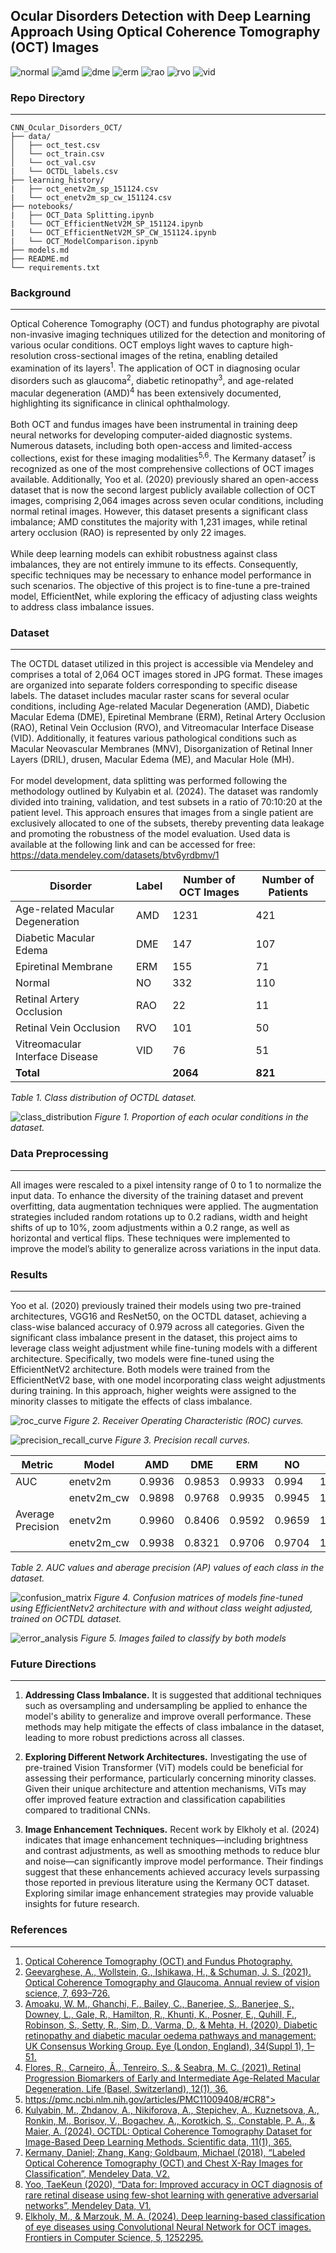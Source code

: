 ## Ocular Disorders Detection with Deep Learning Approach Using Optical Coherence Tomography (OCT) Images

![normal](assets/images/OCT_NO.png)
![amd](assets/images/OCT_AMD.png)
![dme](assets/images/OCT_DME.png)
![erm](assets/images/OCT_ERM.png)
![rao](assets/images/OCT_RAO.png)
![rvo](assets/images/OCT_RVO.png)
![vid](assets/images/OCT_VID.png)

### Repo Directory
---

```
CNN_Ocular_Disorders_OCT/
├── data/
│   ├── oct_test.csv
│   └── oct_train.csv
│   └── oct_val.csv
|   └── OCTDL_labels.csv
├── learning_history/
|   ├── oct_enetv2m_sp_151124.csv
|   └── oct_enetv2m_sp_cw_151124.csv
├── notebooks/
|   ├── OCT_Data Splitting.ipynb
|   └── OCT_EfficientNetV2M_SP_151124.ipynb
|   └── OCT_EfficientNetV2M_SP_CW_151124.ipynb
|   └── OCT_ModelComparison.ipynb
├── models.md
├── README.md
└── requirements.txt
```

### Background
---

<p>
Optical Coherence Tomography (OCT) and fundus photography are pivotal non-invasive imaging techniques utilized for the detection and monitoring of various ocular conditions. OCT employs light waves to capture high-resolution cross-sectional images of the retina, enabling detailed examination of its layers<sup>1</sup>. The application of OCT in diagnosing ocular disorders such as glaucoma<sup>2</sup>, diabetic retinopathy<sup>3</sup>, and age-related macular degeneration (AMD)<sup>4</sup> has been extensively documented, highlighting its significance in clinical ophthalmology.
<br>
<br>
Both OCT and fundus images have been instrumental in training deep neural networks for developing computer-aided diagnostic systems. Numerous datasets, including both open-access and limited-access collections, exist for these imaging modalities<sup>5,6</sup>. The Kermany dataset<sup>7</sup> is recognized as one of the most comprehensive collections of OCT images available. Additionally, Yoo et al. (2020) previously shared an open-access dataset that is now the second largest publicly available collection of OCT images, comprising 2,064 images across seven ocular conditions, including normal retinal images. However, this dataset presents a significant class imbalance; AMD constitutes the majority with 1,231 images, while retinal artery occlusion (RAO) is represented by only 22 images.
<br>
<br>
While deep learning models can exhibit robustness against class imbalances, they are not entirely immune to its effects. Consequently, specific techniques may be necessary to enhance model performance in such scenarios. The objective of this project is to fine-tune a pre-trained model, EfficientNet, while exploring the efficacy of adjusting class weights to address class imbalance issues.
</p>


### Dataset
--- 

<p>
The OCTDL dataset utilized in this project is accessible via Mendeley and comprises a total of 2,064 OCT images stored in JPG format. These images are organized into separate folders corresponding to specific disease labels. The dataset includes macular raster scans for several ocular conditions, including Age-related Macular Degeneration (AMD), Diabetic Macular Edema (DME), Epiretinal Membrane (ERM), Retinal Artery Occlusion (RAO), Retinal Vein Occlusion (RVO), and Vitreomacular Interface Disease (VID). Additionally, it features various pathological conditions such as Macular Neovascular Membranes (MNV), Disorganization of Retinal Inner Layers (DRIL), drusen, Macular Edema (ME), and Macular Hole (MH).
<br>
<br>
For model development, data splitting was performed following the methodology outlined by Kulyabin et al. (2024). The dataset was randomly divided into training, validation, and test subsets in a ratio of 70:10:20 at the patient level. This approach ensures that images from a single patient are exclusively allocated to one of the subsets, thereby preventing data leakage and promoting the robustness of the model evaluation. Used data is available at the following link and can be accessed for free: <a href="https://data.mendeley.com/datasets/btv6yrdbmv/1">https://data.mendeley.com/datasets/btv6yrdbmv/1</a>

| Disorder                             | Label | Number of OCT Images | Number of Patients |
|--------------------------------------|-------|----------------------|--------------------|
| Age-related Macular Degeneration     | AMD   | 1231                 | 421                |
| Diabetic Macular Edema               | DME   | 147                  | 107                |
| Epiretinal Membrane                  | ERM   | 155                  | 71                 |
| Normal                               | NO    | 332                  | 110                |
| Retinal Artery Occlusion             | RAO   | 22                   | 11                 |
| Retinal Vein Occlusion               | RVO   | 101                  | 50                 |
| Vitreomacular Interface Disease      | VID   | 76                   | 51                 |
| **Total**                            |       | **2064**             | **821**            |
<i>Table 1. Class distribution of OCTDL dataset.</i>


![class_distribution](assets/images/OCT_class_dist.png)
<i>Figure 1. Proportion of each ocular conditions in the dataset.</i>

</p>

### Data Preprocessing
---

<p>
All images were rescaled to a pixel intensity range of 0 to 1 to normalize the input data. To enhance the diversity of the training dataset and prevent overfitting, data augmentation techniques were applied. The augmentation strategies included random rotations up to 0.2 radians, width and height shifts of up to 10%, zoom adjustments within a 0.2 range, as well as horizontal and vertical flips. These techniques were implemented to improve the model’s ability to generalize across variations in the input data.
</p>


### Results
---

<p>
Yoo et al. (2020) previously trained their models using two pre-trained architectures, VGG16 and ResNet50, on the OCTDL dataset, achieving a class-wise balanced accuracy of 0.979 across all categories. Given the significant class imbalance present in the dataset, this project aims to leverage class weight adjustment while fine-tuning models with a different architecture. Specifically, two models were fine-tuned using the EfficientNetV2 architecture. Both models were trained from the EfficientNetV2 base, with one model incorporating class weight adjustments during training. In this approach, higher weights were assigned to the minority classes to mitigate the effects of class imbalance.
</p>

![roc_curve](assets/images/roc_curve.png)
<i>Figure 2. Receiver Operating Characteristic (ROC) curves.</i>

![precision_recall_curve](assets/images/precision_recall_curve.png)
<i>Figure 3. Precision recall curves.</i>

| Metric            | Model       | AMD   | DME   | ERM   | NO    | RAO    | RVO   | VID   |
|-------------------|-------------|-------|-------|-------|-------|--------|-------|-------|
| AUC               | enetv2m     | 0.9936| 0.9853| 0.9933| 0.994 | 1.0000 | 0.9711| 1.0000|
|                   | enetv2m_cw  | 0.9898| 0.9768| 0.9935| 0.9945| 1.0000 | 0.9561| 0.9997|
| Average Precision | enetv2m     | 0.9960| 0.8406| 0.9592| 0.9659| 1.0000 | 0.7337| 1.0000|
|                   | enetv2m_cw  | 0.9938| 0.8321| 0.9706| 0.9704| 1.0000 | 0.6928| 0.9931|

<i>Table 2. AUC values and aberage precision (AP) values of each class in the dataset.</i>

![confusion_matrix](assets/images/confusion_matrix.png)
<i>Figure 4. Confusion matrices of models fine-tuned using EfficientNetv2 architecture with and without class weight adjusted, trained on OCTDL dataset.</i>

![error_analysis](assets/images/error_analysis.png)
<i>Figure 5. Images failed to classify by both models</i>

### Future Directions
---

1. **Addressing Class Imbalance.** It is suggested that additional techniques such as oversampling and undersampling be applied to enhance the model's ability to generalize and improve overall performance. These methods may help mitigate the effects of class imbalance in the dataset, leading to more robust predictions across all classes.

2. **Exploring Different Network Architectures.** Investigating the use of pre-trained Vision Transformer (ViT) models could be beneficial for assessing their performance, particularly concerning minority classes. Given their unique architecture and attention mechanisms, ViTs may offer improved feature extraction and classification capabilities compared to traditional CNNs.

3. **Image Enhancement Techniques.** Recent work by Elkholy et al. (2024) indicates that image enhancement techniques—including brightness and contrast adjustments, as well as smoothing methods to reduce blur and noise—can significantly improve model performance. Their findings suggest that these enhancements achieved accuracy levels surpassing those reported in previous literature using the Kermany OCT dataset. Exploring similar image enhancement strategies may provide valuable insights for future research.



### References
---

1. [Optical Coherence Tomography (OCT) and Fundus Photography.](https://www.oscarwylee.com.au/glasses/eye/oct-fundus-test?srsltid=AfmBOoqtsC5Dn1sNvNc88jzjnj21SL3oKIPKYHzEMbCqiddTlfRNFmLx)
2. [Geevarghese, A., Wollstein, G., Ishikawa, H., & Schuman, J. S. (2021). Optical Coherence Tomography and Glaucoma. Annual review of vision science, 7, 693–726.](https://pubmed.ncbi.nlm.nih.gov/34242054/)
3. [Amoaku, W. M., Ghanchi, F., Bailey, C., Banerjee, S., Banerjee, S., Downey, L., Gale, R., Hamilton, R., Khunti, K., Posner, E., Quhill, F., Robinson, S., Setty, R., Sim, D., Varma, D., & Mehta, H. (2020). Diabetic retinopathy and diabetic macular oedema pathways and management: UK Consensus Working Group. Eye (London, England), 34(Suppl 1), 1–51.](https://pubmed.ncbi.nlm.nih.gov/32504038/)
4. [Flores, R., Carneiro, Â., Tenreiro, S., & Seabra, M. C. (2021). Retinal Progression Biomarkers of Early and Intermediate Age-Related Macular Degeneration. Life (Basel, Switzerland), 12(1), 36.](https://pubmed.ncbi.nlm.nih.gov/35054429/)
5. https://pmc.ncbi.nlm.nih.gov/articles/PMC11009408/#CR8"></a>
6. [Kulyabin, M., Zhdanov, A., Nikiforova, A., Stepichev, A., Kuznetsova, A., Ronkin, M., Borisov, V., Bogachev, A., Korotkich, S., Constable, P. A., & Maier, A. (2024). OCTDL: Optical Coherence Tomography Dataset for Image-Based Deep Learning Methods. Scientific data, 11(1), 365.](https://pubmed.ncbi.nlm.nih.gov/37240693/)
7. [Kermany, Daniel; Zhang, Kang; Goldbaum, Michael (2018), “Labeled Optical Coherence Tomography (OCT) and Chest X-Ray Images for Classification”, Mendeley Data, V2.](https://data.mendeley.com/datasets/rscbjbr9sj/2)
8. [Yoo, TaeKeun (2020), “Data for: Improved accuracy in OCT diagnosis of rare retinal disease using few-shot learning with generative adversarial networks”, Mendeley Data, V1.](https://data.mendeley.com/datasets/rscbjbr9sj/2)
9. [Elkholy, M., & Marzouk, M. A. (2024). Deep learning-based classification of eye diseases using Convolutional Neural Network for OCT images. Frontiers in Computer Science, 5, 1252295.](https://www.frontiersin.org/journals/computer-science/articles/10.3389/fcomp.2023.1252295/full)
